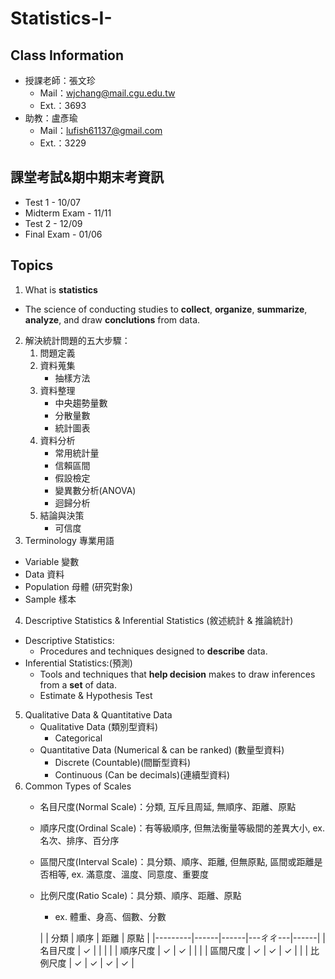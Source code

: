 # Statistics-I-

## Class Information
- 授課老師：張文珍
    - Mail：wjchang@mail.cgu.edu.tw
    - Ext.：3693
- 助教：盧彥瑜
    - Mail：lufish61137@gmail.com
    - Ext.：3229

## 課堂考試&期中期末考資訊
- Test 1 - 10/07
- Midterm Exam - 11/11
- Test 2 - 12/09
- Final Exam - 01/06

## Topics
1. What is __statistics__
- The science of conducting studies to **collect**, **organize**, **summarize**, **analyze**, and draw **conclutions** from data.
2. 解決統計問題的五大步驟：
    1. 問題定義
    2. 資料蒐集
        - 抽樣方法
    3. 資料整理
        - 中央趨勢量數
        - 分散量數
        - 統計圖表
    4. 資料分析
        - 常用統計量
        - 信賴區間
        - 假設檢定
        - 變異數分析(ANOVA)
        - 迴歸分析
    5. 結論與決策
        - 可信度
3. Terminology 專業用語
- Variable 變數
- Data 資料
- Population 母體 (研究對象)
- Sample 樣本
4. Descriptive Statistics & Inferential Statistics (敘述統計 & 推論統計)
- Descriptive Statistics:
    - Procedures and techniques designed to **__describe__** data.
- Inferential Statistics:(預測)
    - Tools and techniques that **__help decision__** makes to draw inferences from a __set__ of data.
    - Estimate & Hypothesis Test
5. Qualitative Data & Quantitative Data
    - Qualitative Data (類別型資料)
        - Categorical
    - Quantitative Data (Numerical & can be ranked) (數量型資料)
        - Discrete (Countable)(間斷型資料)
        - Continuous (Can be decimals)(連續型資料)
6. Common Types of Scales
    - 名目尺度(Normal Scale)：分類, 互斥且周延, 無順序、距離、原點
    - 順序尺度(Ordinal Scale)：有等級順序, 但無法衡量等級間的差異大小, ex. 名次、排序、百分序
    - 區間尺度(Interval Scale)：具分類、順序、距離, 但無原點, 區間或距離是否相等, ex. 滿意度、溫度、同意度、重要度
    - 比例尺度(Ratio Scale)：具分類、順序、距離、原點
        - ex. 體重、身高、個數、分數  

        |          | 分類 | 順序 | 距離 | 原點 |
        |---------|------|------|---ㄔㄔ---|------|
        | 名目尺度 | ✓    |      |      |      |
        | 順序尺度 | ✓    | ✓    |      |      |
        | 區間尺度 | ✓    | ✓    | ✓    |      |
        | 比例尺度 | ✓    | ✓    | ✓    | ✓    |